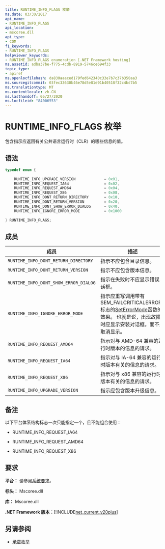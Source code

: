 ```yaml
---
title: RUNTIME_INFO_FLAGS 枚举
ms.date: 03/30/2017
api_name:
- RUNTIME_INFO_FLAGS
api_location:
- mscoree.dll
api_type:
- COM
f1_keywords:
- RUNTIME_INFO_FLAGS
helpviewer_keywords:
- RUNTIME_INFO_FLAGS enumeration [.NET Framework hosting]
ms.assetid: adba37be-f775-4cdb-8919-5746ce694f33
topic_type:
- apiref
ms.openlocfilehash: da830aaaced179fed642340c33e7b7c37b350aa3
ms.sourcegitcommit: 03fec33630b46e78d5e81e91b40518f32c4bd7b5
ms.translationtype: MT
ms.contentlocale: zh-CN
ms.lasthandoff: 05/27/2020
ms.locfileid: "84006553"
---
```

# <a name="runtime_info_flags-enumeration"></a>RUNTIME_INFO_FLAGS 枚举
包含指示应返回有关公共语言运行时（CLR）的哪些信息的值。  
  
## <a name="syntax"></a>语法  
  
```cpp  
typedef enum {  
  
    RUNTIME_INFO_UPGRADE_VERSION             = 0x01,  
    RUNTIME_INFO_REQUEST_IA64                = 0x02,  
    RUNTIME_INFO_REQUEST_AMD64               = 0x04,  
    RUNTIME_INFO_REQUEST_X86                 = 0x08,  
    RUNTIME_INFO_DONT_RETURN_DIRECTORY       = 0x10,  
    RUNTIME_INFO_DONT_RETURN_VERSION         = 0x20,  
    RUNTIME_INFO_DONT_SHOW_ERROR_DIALOG      = 0x40,  
    RUNTIME_INFO_IGNORE_ERROR_MODE           = 0x1000  
  
} RUNTIME_INFO_FLAGS;  
```  
  
## <a name="members"></a>成员  
  
|成员|描述|  
|------------|-----------------|  
|`RUNTIME_INFO_DONT_RETURN_DIRECTORY`|指示不应包含目录信息。|  
|`RUNTIME_INFO_DONT_RETURN_VERSION`|指示不应包含版本信息。|  
|`RUNTIME_INFO_DONT_SHOW_ERROR_DIALOG`|指示在失败时不应显示错误对话框。|  
|`RUNTIME_INFO_IGNORE_ERROR_MODE`|指示应重写调用带有 SEM_FAILCRITICALERRORS 标志的[SetErrorMode](/windows/win32/api/errhandlingapi/nf-errhandlingapi-seterrormode)函数的效果。 也就是说，出现故障时应显示安装对话框，而不是取消显示。|  
|`RUNTIME_INFO_REQUEST_AMD64`|指示对与 AMD-64 兼容的运行时版本的信息的请求。|  
|`RUNTIME_INFO_REQUEST_IA64`|指示对与 IA-64 兼容的运行时版本有关的信息的请求。|  
|`RUNTIME_INFO_REQUEST_X86`|指示对与 x86 兼容的运行时版本有关的信息的请求。|  
|`RUNTIME_INFO_UPGRADE_VERSION`|指示应包含版本升级信息。|  
  
## <a name="remarks"></a>备注  
 以下平台体系结构标志一次只能指定一个，且不能组合使用：  
  
- RUNTIME_INFO_REQUEST_IA64  
  
- RUNTIME_INFO_REQUEST_AMD64  
  
- RUNTIME_INFO_REQUEST_X86  
  
## <a name="requirements"></a>要求  
 **平台：** 请参阅[系统要求](../../get-started/system-requirements.md)。  
  
 **标头：** Mscoree.dll  
  
 **库：** Mscoree.dll  
  
 **.NET Framework 版本：**[!INCLUDE[net_current_v20plus](../../../../includes/net-current-v20plus-md.md)]  
  
## <a name="see-also"></a>另请参阅

- [承载枚举](hosting-enumerations.md)
